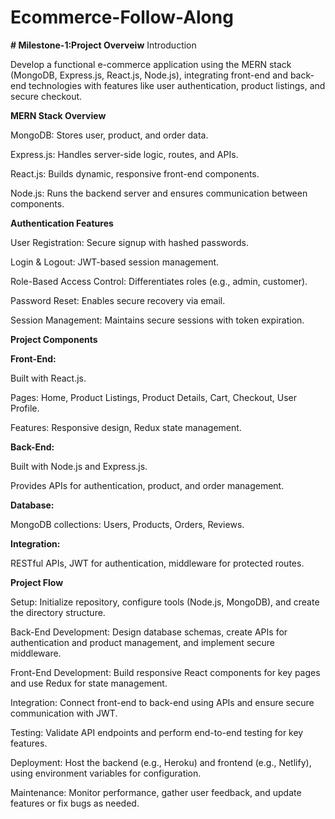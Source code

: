 # Ecommerce-Follow-Along
**# Milestone-1:Project Overveiw**
Introduction

Develop a functional e-commerce application using the MERN stack (MongoDB, Express.js, React.js, Node.js), integrating front-end and back-end technologies with features like user authentication, product listings, and secure checkout.

**MERN Stack Overview**

MongoDB: Stores user, product, and order data.

Express.js: Handles server-side logic, routes, and APIs.

React.js: Builds dynamic, responsive front-end components.

Node.js: Runs the backend server and ensures communication between components.

**Authentication Features**

User Registration: Secure signup with hashed passwords.

Login & Logout: JWT-based session management.

Role-Based Access Control: Differentiates roles (e.g., admin, customer).

Password Reset: Enables secure recovery via email.

Session Management: Maintains secure sessions with token expiration.

**Project Components**

**Front-End:**

Built with React.js.

Pages: Home, Product Listings, Product Details, Cart, Checkout, User Profile.

Features: Responsive design, Redux state management.

**Back-End:**

Built with Node.js and Express.js.

Provides APIs for authentication, product, and order management.

**Database:**

MongoDB collections: Users, Products, Orders, Reviews.

**Integration:**

RESTful APIs, JWT for authentication, middleware for protected routes.

**Project Flow**

Setup: Initialize repository, configure tools (Node.js, MongoDB), and create the directory structure.

Back-End Development: Design database schemas, create APIs for authentication and product management, and implement secure middleware.

Front-End Development: Build responsive React components for key pages and use Redux for state management.

Integration: Connect front-end to back-end using APIs and ensure secure communication with JWT.

Testing: Validate API endpoints and perform end-to-end testing for key features.

Deployment: Host the backend (e.g., Heroku) and frontend (e.g., Netlify), using environment variables for configuration.

Maintenance: Monitor performance, gather user feedback, and update features or fix bugs as needed.
